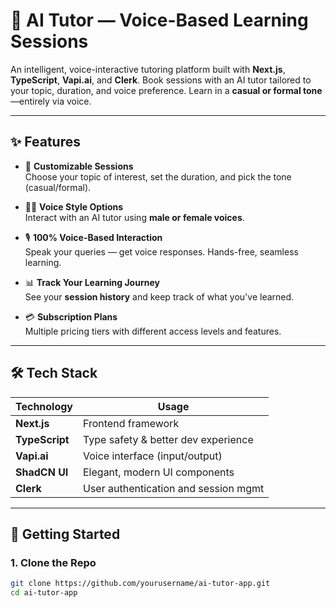 # 🧠 AI Tutor — Voice-Based Learning Sessions

An intelligent, voice-interactive tutoring platform built with **Next.js**, **TypeScript**, **Vapi.ai**, and **Clerk**. Book sessions with an AI tutor tailored to your topic, duration, and voice preference. Learn in a **casual or formal tone**—entirely via voice.

---

## ✨ Features

- 🎯 **Customizable Sessions**  
  Choose your topic of interest, set the duration, and pick the tone (casual/formal).

- 🧑‍🏫 **Voice Style Options**  
  Interact with an AI tutor using **male or female voices**.

- 🎙️ **100% Voice-Based Interaction**  
  Speak your queries — get voice responses. Hands-free, seamless learning.

- 📊 **Track Your Learning Journey**  
  See your **session history** and keep track of what you've learned.

- 💳 **Subscription Plans**  
  Multiple pricing tiers with different access levels and features.

---

## 🛠️ Tech Stack

| Technology    | Usage                                  |
|---------------|----------------------------------------|
| **Next.js**   | Frontend framework                     |
| **TypeScript**| Type safety & better dev experience    |
| **Vapi.ai**   | Voice interface (input/output)         |
| **ShadCN UI** | Elegant, modern UI components          |
| **Clerk**     | User authentication and session mgmt   |

---

## 🚀 Getting Started

### 1. Clone the Repo
```bash
git clone https://github.com/yourusername/ai-tutor-app.git
cd ai-tutor-app
